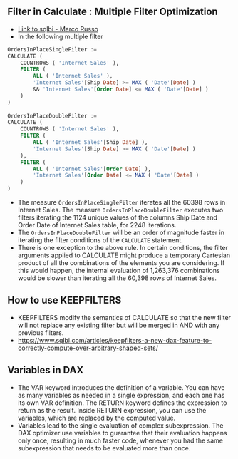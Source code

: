## Filter in Calculate : Multiple Filter Optimization
- [Link to sqlbi - Marco Russo](https://www.sqlbi.com/articles/filter-vs-calculatetable-optimization-using-cardinality-estimation/)
- In the following multiple filter
```sql
OrdersInPlaceSingleFilter :=
CALCULATE (
    COUNTROWS ( 'Internet Sales' ),
    FILTER (
        ALL ( 'Internet Sales' ),
        'Internet Sales'[Ship Date] >= MAX ( 'Date'[Date] )
        && 'Internet Sales'[Order Date] <= MAX ( 'Date'[Date] )
    )
)
 
OrdersInPlaceDoubleFilter :=
CALCULATE (
    COUNTROWS ( 'Internet Sales' ),
    FILTER (
        ALL ( 'Internet Sales'[Ship Date] ),
        'Internet Sales'[Ship Date] >= MAX ( 'Date'[Date] )
    ),
    FILTER (
        ALL ( 'Internet Sales'[Order Date] ),
        'Internet Sales'[Order Date] <= MAX ( 'Date'[Date] )
    )
)
```
- The measure `OrdersInPlaceSingleFilter` iterates all the 60398 rows in Internet Sales. The measure `OrdersInPlaceDoubleFilter` executes two filters iterating the 1124 unique values of the columns Ship Date and Order Date of Internet Sales table, for 2248 iterations. 
- The `OrdersInPlaceDoubleFilter` will be an order of magnitude faster in iterating the filter conditions of the `CALCULATE` statement.
- There is one exception to the above rule. In certain conditions, the filter arguments applied to CALCULATE might produce a temporary Cartesian product of all the combinations of the elements you are considering. If this would happen, the internal evaluation of 1,263,376 combinations would be slower than iterating all the 60,398 rows of Internet Sales.

## How to use KEEPFILTERS
- KEEPFILTERS modify the semantics of CALCULATE so that the new filter will not replace any existing filter but will be merged in AND with any previous filters.
- https://www.sqlbi.com/articles/keepfilters-a-new-dax-feature-to-correctly-compute-over-arbitrary-shaped-sets/

## Variables in DAX
- The VAR keyword introduces the definition of a variable. You can have as many variables as needed in a single expression, and each one has its own VAR definition. The RETURN keyword defines the expression to return as the result. Inside RETURN expression, you can use the variables, which are replaced by the computed value.
- Variables lead to the single evaluation of complex subexpression. The DAX optimizer use variables to guarantee that their evaluation happens only once, resulting in much faster code, whenever you had the same subexpression that needs to be evaluated more than once.
